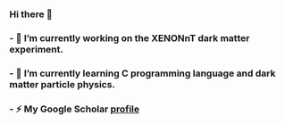 ### Hi there 👋

### - 🔭 I’m currently working on the XENONnT dark matter experiment.
### - 🌱 I’m currently learning C programming language and dark matter particle physics.
### - ⚡ My Google Scholar [profile](https://scholar.google.com/citations?user=NV8YSoYAAAAJ&hl=en)

<!--
**shenyangshi/shenyangshi** is a ✨ _special_ ✨ repository because its `README.md` (this file) appears on your GitHub profile.

Here are some ideas to get you started:



- 👯 I’m looking to collaborate on ...
- 🤔 I’m looking for help with ...
- 💬 Ask me about ...
- 📫 How to reach me: ...
- 😄 Pronouns: ...
- ⚡ Fun fact: ...
-->
